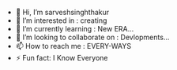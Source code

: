- 👋 Hi, I’m sarveshsinghthakur
- 👀 I’m interested in : creating
- 🌱 I’m currently learning : New ERA...
- 💞️ I’m looking to collaborate on : Devlopments...
- 📫 How to reach me : EVERY-WAYS
- ⚡ Fun fact: I Know Everyone

<!---
sarveshsinghthakur/sarveshsinghthakur is a ✨ special ✨ repository because its `README.md` (this file) appears on your GitHub profile.
You can click the Preview link to take a look at your changes.
--->
